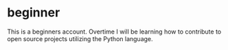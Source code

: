 # beginner
This is a beginners account.  Overtime I will be learning how to contribute to open source projects utilizing the Python language. 
